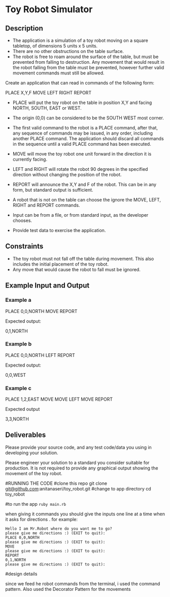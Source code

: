 Toy Robot Simulator
===================

Description
-----------

- The application is a simulation of a toy robot moving on a square tabletop,
of dimensions 5 units x 5 units.
- There are no other obstructions on the table surface.
- The robot is free to roam around the surface of the table, but must be
prevented from falling to destruction. Any movement that would result in the
robot falling from the table must be prevented, however further valid
movement commands must still be allowed.

Create an application that can read in commands of the following form:

PLACE X,Y,F
MOVE
LEFT
RIGHT
REPORT

- PLACE will put the toy robot on the table in position X,Y and facing NORTH,
SOUTH, EAST or WEST.
- The origin (0,0) can be considered to be the SOUTH WEST most corner.
- The first valid command to the robot is a PLACE command, after that, any
sequence of commands may be issued, in any order, including another PLACE
command. The application should discard all commands in the sequence until
a valid PLACE command has been executed.
- MOVE will move the toy robot one unit forward in the direction it is
currently facing.
- LEFT and RIGHT will rotate the robot 90 degrees in the specified direction
without changing the position of the robot.
- REPORT will announce the X,Y and F of the robot. This can be in any form,
but standard output is sufficient.

- A robot that is not on the table can choose the ignore the MOVE, LEFT, RIGHT
and REPORT commands.
- Input can be from a file, or from standard input, as the developer chooses.
- Provide test data to exercise the application.

Constraints
-----------

- The toy robot must not fall off the table during movement. This also
includes the initial placement of the toy robot.
- Any move that would cause the robot to fall must be ignored.

Example Input and Output
------------------------

### Example a

PLACE 0,0,NORTH
MOVE
REPORT

Expected output:

0,1,NORTH

### Example b

PLACE 0,0,NORTH
LEFT
REPORT

Expected output:

0,0,WEST

### Example c

PLACE 1,2,EAST
MOVE
MOVE
LEFT
MOVE
REPORT

Expected output

3,3,NORTH

Deliverables
------------

Please provide your source code, and any test code/data you using in
developing your solution.

Please engineer your solution to a standard you consider suitable for
production. It is not required to provide any graphical output showing the
movement of the toy robot.



#RUNNING THE CODE
#clone this repo
  git clone git@github.com:anitanaseri/toy_robot.git
#change to app directory
  cd toy_robot
  
#to run the app
    ```ruby main.rb```

when giving it commands you should give the inputs one line at a time when it asks for directions .
for example:

    Hello I am Mr.Robot where do you want me to go?
    please give me directions :) (EXIT to quit):
    PLACE 0,0,NORTH
    please give me directions :) (EXIT to quit):
    MOVE
    please give me directions :) (EXIT to quit):
    REPORT
    0,1,NORTH
    please give me directions :) (EXIT to quit):



#design details

since we feed he robot commands from the terminal, i used the command pattern.
Also used the Decorator Pattern for the movements
